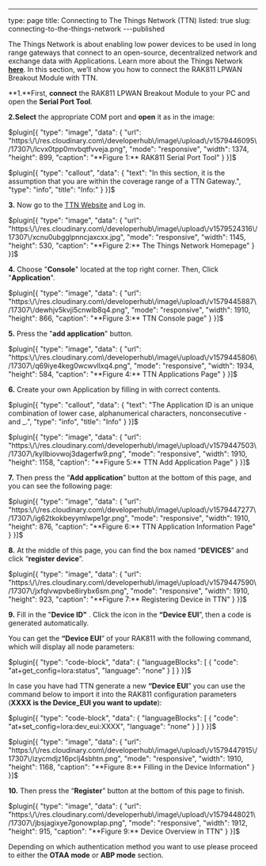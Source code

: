 ---
type: page
title: Connecting to The Things Network (TTN)
listed: true
slug: connecting-to-the-things-network
---published

The Things Network is about enabling low power devices to be used in long range gateways that connect to an open-source, decentralized network and exchange data with Applications. Learn more about the Things Network [**here**](https://www.thethingsnetwork.org/docs/).
In this section, we’ll show you how to connect the RAK811 LPWAN Breakout Module with TTN.

**1.**First, **connect** the RAK811 LPWAN Breakout Module to your PC and open the **Serial Port Tool**.

**2.Select** the appropriate COM port and **open** it as in the image:

$plugin[{
    "type": "image",
    "data": {
        "url": "https:\/\/res.cloudinary.com\/developerhub\/image\/upload\/v1579446095\/17307\/lcvx0tpp0mvbqtfvveja.png",
        "mode": "responsive",
        "width": 1374,
        "height": 899,
        "caption": "**Figure 1:** RAK811 Serial Port Tool"
    }
}]$

$plugin[{
    "type": "callout",
    "data": {
        "text": "In this section, it is the assumption that you are within the coverage range of a TTN Gateway.",
        "type": "info",
        "title": "Info:"
    }
}]$

**3.** Now go to the [TTN Website](https://www.thethingsnetwork.org/) and Log in.

$plugin[{
    "type": "image",
    "data": {
        "url": "https:\/\/res.cloudinary.com\/developerhub\/image\/upload\/v1579524316\/17307\/xcnu0ubgglpnncjaxcxx.jpg",
        "mode": "responsive",
        "width": 1145,
        "height": 530,
        "caption": "**Figure 2:** The Things Network Homepage"
    }
}]$

**4.** Choose "**Console**" located at the top right corner. Then, Click "**Application**".

$plugin[{
    "type": "image",
    "data": {
        "url": "https:\/\/res.cloudinary.com\/developerhub\/image\/upload\/v1579445887\/17307\/dewhjv5kvji5cnwlb8q4.png",
        "mode": "responsive",
        "width": 1910,
        "height": 866,
        "caption": "**Figure 3:** TTN Console page"
    }
}]$

**5.** Press the "**add application**" button.

$plugin[{
    "type": "image",
    "data": {
        "url": "https:\/\/res.cloudinary.com\/developerhub\/image\/upload\/v1579445806\/17307\/q69iye4keg0wcwvllxq4.png",
        "mode": "responsive",
        "width": 1934,
        "height": 584,
        "caption": "**Figure 4:** TTN Applications Page"
    }
}]$

**6.** Create your own Application by filling in with correct contents.

$plugin[{
    "type": "callout",
    "data": {
        "text": "The Application ID is an unique combination of lower case, alphanumerical characters, nonconsecutive - and _.",
        "type": "info",
        "title": "Info"
    }
}]$

$plugin[{
    "type": "image",
    "data": {
        "url": "https:\/\/res.cloudinary.com\/developerhub\/image\/upload\/v1579447503\/17307\/kyllbiovwoj3dagerfw9.png",
        "mode": "responsive",
        "width": 1910,
        "height": 1158,
        "caption": "**Figure 5:** TTN Add Application Page"
    }
}]$

**7.** Then press the “**Add application**” button at the bottom of this page, and you can see the following page:

$plugin[{
    "type": "image",
    "data": {
        "url": "https:\/\/res.cloudinary.com\/developerhub\/image\/upload\/v1579447277\/17307\/ig62tkokbeyymlwpe1gr.png",
        "mode": "responsive",
        "width": 1910,
        "height": 876,
        "caption": "**Figure 6:** TTN Application Information Page"
    }
}]$

**8.** At the middle of this page, you can find the box named “**DEVICES**” and click “**register device**”.

$plugin[{
    "type": "image",
    "data": {
        "url": "https:\/\/res.cloudinary.com\/developerhub\/image\/upload\/v1579447590\/17307\/jxfqlvwpvbe8irybx6sm.png",
        "mode": "responsive",
        "width": 1910,
        "height": 923,
        "caption": "**Figure 7:** Registering Device in TTN"
    }
}]$

**9.** Fill in the "**Device ID"** . Click the icon in the **“Device EUI**”, then a code is generated automatically.

You can get the **“Device EUI**” of your RAK811 with the following command, which will display all node parameters:

$plugin[{
    "type": "code-block",
    "data": {
        "languageBlocks": [
            {
                "code": "at+get_config=lora:status",
                "language": "none"
            }
        ]
    }
}]$

In case you have had TTN generate a new **“Device EUI**” you can use the command below to import it into the RAK811 configuration parameters (**XXXX is the Device_EUI you want to update**):

$plugin[{
    "type": "code-block",
    "data": {
        "languageBlocks": [
            {
                "code": "at+set_config=lora:dev_eui:XXXX",
                "language": "none"
            }
        ]
    }
}]$

$plugin[{
    "type": "image",
    "data": {
        "url": "https:\/\/res.cloudinary.com\/developerhub\/image\/upload\/v1579447915\/17307\/izycmdjz16pclj4sbhtn.png",
        "mode": "responsive",
        "width": 1910,
        "height": 1168,
        "caption": "**Figure 8:** Filling in the Device Information"
    }
}]$

**10.** Then press the “**Register**” button at the bottom of this page to finish.

$plugin[{
    "type": "image",
    "data": {
        "url": "https:\/\/res.cloudinary.com\/developerhub\/image\/upload\/v1579448021\/17307\/jbsjagixye7gonowplap.png",
        "mode": "responsive",
        "width": 1912,
        "height": 915,
        "caption": "**Figure 9:** Device Overview in TTN"
    }
}]$

Depending on which authentication method you want to use please proceed to either the **OTAA mode** or **ABP mode** section.

